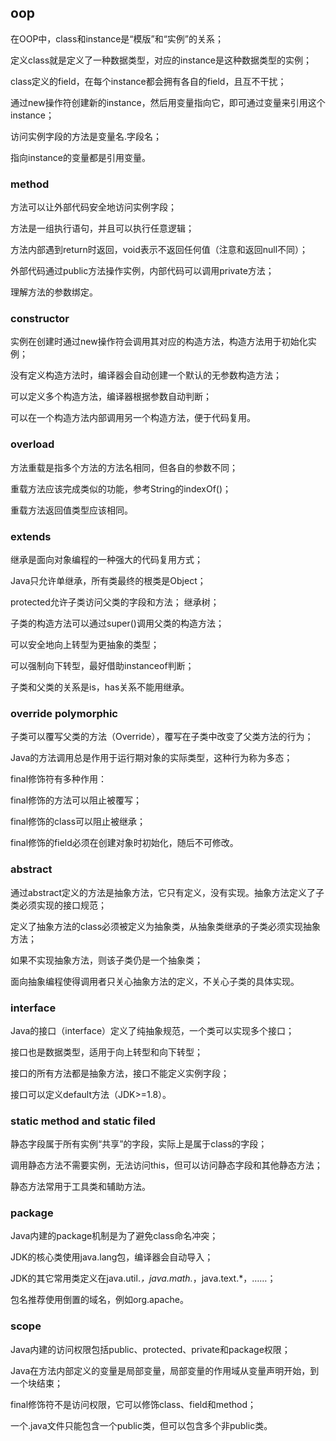


## oop

在OOP中，class和instance是“模版”和“实例”的关系；

定义class就是定义了一种数据类型，对应的instance是这种数据类型的实例；

class定义的field，在每个instance都会拥有各自的field，且互不干扰；

通过new操作符创建新的instance，然后用变量指向它，即可通过变量来引用这个instance；

访问实例字段的方法是变量名.字段名；

指向instance的变量都是引用变量。

### method
方法可以让外部代码安全地访问实例字段；

方法是一组执行语句，并且可以执行任意逻辑；

方法内部遇到return时返回，void表示不返回任何值（注意和返回null不同）；

外部代码通过public方法操作实例，内部代码可以调用private方法；

理解方法的参数绑定。

### constructor
实例在创建时通过new操作符会调用其对应的构造方法，构造方法用于初始化实例；

没有定义构造方法时，编译器会自动创建一个默认的无参数构造方法；

可以定义多个构造方法，编译器根据参数自动判断；

可以在一个构造方法内部调用另一个构造方法，便于代码复用。

### overload

方法重载是指多个方法的方法名相同，但各自的参数不同；

重载方法应该完成类似的功能，参考String的indexOf()；

重载方法返回值类型应该相同。

### extends
继承是面向对象编程的一种强大的代码复用方式；

Java只允许单继承，所有类最终的根类是Object；

protected允许子类访问父类的字段和方法； 继承树；

子类的构造方法可以通过super()调用父类的构造方法；

可以安全地向上转型为更抽象的类型；

可以强制向下转型，最好借助instanceof判断；

子类和父类的关系是is，has关系不能用继承。


### override polymorphic

子类可以覆写父类的方法（Override），覆写在子类中改变了父类方法的行为；

Java的方法调用总是作用于运行期对象的实际类型，这种行为称为多态；

final修饰符有多种作用：

final修饰的方法可以阻止被覆写；

final修饰的class可以阻止被继承；

final修饰的field必须在创建对象时初始化，随后不可修改。


### abstract
通过abstract定义的方法是抽象方法，它只有定义，没有实现。抽象方法定义了子类必须实现的接口规范；

定义了抽象方法的class必须被定义为抽象类，从抽象类继承的子类必须实现抽象方法；

如果不实现抽象方法，则该子类仍是一个抽象类；

面向抽象编程使得调用者只关心抽象方法的定义，不关心子类的具体实现。

### interface

Java的接口（interface）定义了纯抽象规范，一个类可以实现多个接口；

接口也是数据类型，适用于向上转型和向下转型；

接口的所有方法都是抽象方法，接口不能定义实例字段；

接口可以定义default方法（JDK>=1.8）。

### static method and static filed
静态字段属于所有实例“共享”的字段，实际上是属于class的字段；

调用静态方法不需要实例，无法访问this，但可以访问静态字段和其他静态方法；

静态方法常用于工具类和辅助方法。

### package
Java内建的package机制是为了避免class命名冲突；

JDK的核心类使用java.lang包，编译器会自动导入；

JDK的其它常用类定义在java.util.*，java.math.*，java.text.*，……；

包名推荐使用倒置的域名，例如org.apache。

### scope
Java内建的访问权限包括public、protected、private和package权限；

Java在方法内部定义的变量是局部变量，局部变量的作用域从变量声明开始，到一个块结束；

final修饰符不是访问权限，它可以修饰class、field和method；

一个.java文件只能包含一个public类，但可以包含多个非public类。